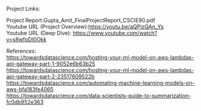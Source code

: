 Project Links:   

Project Report:Gupta_Amit_FinalProjectReport_CSCIE90.pdf  
Youtube URL (Project Overview):https://youtu.be/aQPjzQAn_Ys   
Youtube URL (Deep Dive): https://www.youtube.com/watch?v=s8wfpDl0Okk   


References:   
https://towardsdatascience.com/hosting-your-ml-model-on-aws-lambdas-api-gateway-part-1-9052e6b63b25   
https://towardsdatascience.com/hosting-your-ml-model-on-aws-lambdas-api-gateway-part-2-23517609522b   
https://towardsdatascience.com/automating-machine-learning-models-on-aws-bfa183fe4065   
https://towardsdatascience.com/data-scientists-guide-to-summarization-fc0db952e363
